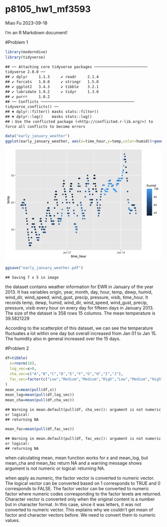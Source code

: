 p8105_hw1_mf3593
================
Miao Fu
2023-09-18

I’m an R Markdown document!

\#Problem 1

``` r
library(moderndive)
library(tidyverse)
```

    ## ── Attaching core tidyverse packages ──────────────────────── tidyverse 2.0.0 ──
    ## ✔ dplyr     1.1.3     ✔ readr     2.1.4
    ## ✔ forcats   1.0.0     ✔ stringr   1.5.0
    ## ✔ ggplot2   3.4.3     ✔ tibble    3.2.1
    ## ✔ lubridate 1.9.2     ✔ tidyr     1.3.0
    ## ✔ purrr     1.0.2     
    ## ── Conflicts ────────────────────────────────────────── tidyverse_conflicts() ──
    ## ✖ dplyr::filter() masks stats::filter()
    ## ✖ dplyr::lag()    masks stats::lag()
    ## ℹ Use the conflicted package (<http://conflicted.r-lib.org/>) to force all conflicts to become errors

``` r
data("early_january_weather")
ggplot(early_january_weather, aes(x=time_hour,y=temp,color=humid))+geom_point()
```

![](p8105_hw1_mf3593_files/figure-gfm/unnamed-chunk-1-1.png)<!-- -->

``` r
ggsave("early_january_weather.pdf")
```

    ## Saving 7 x 5 in image

the dataset contains weather information for EWR in January of the year
2013. It has variables origin, year, month, day, hour, temp, dewp,
humid, wind_dir, wind_speed, wind_gust, precip, pressure, visib,
time_hour. It records temp, dewp, humid, wind_dir, wind_speed,
wind_gust, precip, pressure, visib every hour on every day for fifteen
days in January 2013. The size of the dataset is 358 rows 15 columns.
The mean temperature is 39.5821229

According to the scatterplot of this dataset, we can see the temperature
fluctuates a lot within one day but overall increased from Jan 01 to Jan
15. The humidity also in general increased over the 15 days.

\#Problem 2

``` r
df=tibble(
  x=rnorm(10),
  log_vec=x>0,
  cha_vec=c("A","B","C","D","E","F","G","H","I","J"),
  fac_vec=factor(c("Low","Medium","Medium","High","Low","Medium","High","High","Low","High"))
)
mean_x=mean(pull(df,x))
mean_log=mean(pull(df,log_vec))
mean_cha=mean(pull(df,cha_vec))
```

    ## Warning in mean.default(pull(df, cha_vec)): argument is not numeric or logical:
    ## returning NA

``` r
mean_fac=mean(pull(df,fac_vec))
```

    ## Warning in mean.default(pull(df, fac_vec)): argument is not numeric or logical:
    ## returning NA

when calculating mean, mean function works for x and mean_log, but
mean_cha and mean_fac return NA and a warning message shows argument is
not numeric or logical: returning NA.

when apply as.numeric, the factor vector is converted to numeric vector.
The logical vector can be converted based on 1 corresponds to TRUE and 0
corresponds to FALSE. The factor vector can be converted to numeric
factor where numeric codes corresponding to the factor levels are
returned. Character vector is converted only when the original content
is a number but in character format. In this case, since it was letters,
it was not converted to numeric vector. This explains why we couldn’t
get mean of factor and character vectors before. We need to convert them
to numeric values.
